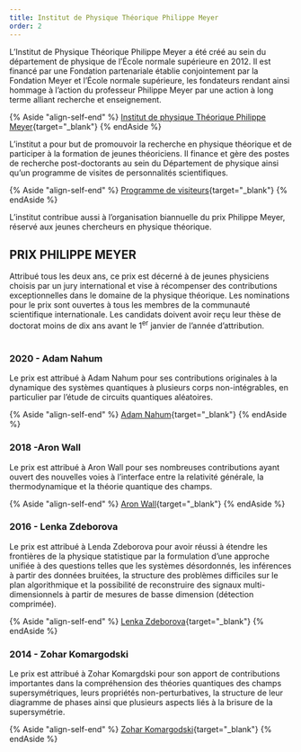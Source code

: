 ```yaml
---
title: Institut de Physique Théorique Philippe Meyer
order: 2
---
```


L’Institut de Physique Théorique Philippe Meyer a été créé au sein du département de physique de l’École normale supérieure en 2012. Il est financé par une Fondation partenariale établie conjointement par la Fondation Meyer et l’École normale supérieure, les fondateurs rendant ainsi hommage à l’action du professeur Philippe Meyer par une action à long terme alliant recherche et enseignement.

{% Aside "align-self-end" %}
  [Institut de physique Théorique Philippe Meyer](http://www.ipm.ens.fr/spip.php?rubrique3){target="_blank"}
{% endAside %}

L’institut a pour but de promouvoir la recherche en physique théorique et de participer à la formation de jeunes théoriciens. Il finance et gère des postes de recherche post-doctorants au sein du Département de physique ainsi qu’un programme de visites de personnalités scientifiques.

{% Aside "align-self-end" %}
  [Programme de visiteurs](http://www.ipm.ens.fr/spip.php?rubrique16&lang=fr){target="_blank"}
{% endAside %}

L’institut contribue aussi à l’organisation biannuelle du prix Philippe Meyer, réservé aux jeunes chercheurs en physique théorique.

## PRIX PHILIPPE MEYER

Attribué tous les deux ans, ce prix est décerné à de jeunes physiciens choisis par un jury international et vise à récompenser des contributions exceptionnelles dans le domaine de la physique théorique. Les nominations pour le prix sont ouvertes à tous les membres de la communauté scientifique internationale. Les candidats doivent avoir reçu leur thèse de doctorat moins de dix ans avant le 1<sup>er</sup> janvier de l’année d’attribution.<br><br>

### 2020 - <span>Adam Nahum</span>

Le prix est attribué à Adam Nahum pour ses contributions originales à la dynamique
des systèmes quantiques à plusieurs corps non-intégrables, en particulier par l’étude
de circuits quantiques aléatoires.

{% Aside "align-self-end" %}
  [Adam Nahum](http://www.ipm.ens.fr/spip.php?article178&amp;lang=fr&lang=fr){target="_blank"}
{% endAside %}


### 2018 -<span>Aron Wall</span>

Le prix est attribué à Aron Wall pour ses nombreuses contributions ayant ouvert des nouvelles voies à l’interface entre la relativité générale, la thermodynamique et la théorie quantique des champs.

{% Aside "align-self-end" %}
  [Aron Wall](http://www.ipm.ens.fr/spip.php?article123&lang=fr){target="_blank"}
{% endAside %}

### 2016 - <span>Lenka Zdeborova</span>

Le prix est attribué à Lenda Zdeborova pour avoir réussi à étendre les frontières de la physique statistique par la formulation d’une approche unifiée à des questions telles que les systèmes désordonnés, les inférences à partir des données bruitées, la structure des problèmes difficiles sur le plan algorithmique et la possibilité de reconstruire des signaux multi-dimensionnels à partir de mesures de basse dimension (détection comprimée).

{% Aside "align-self-end" %}
  [Lenka Zdeborova](http://www.ipm.ens.fr/spip.php?article69&lang=fr){target="_blank"}
{% endAside %}

### 2014 - <span>Zohar Komargodski</span>

Le prix est attribué à Zohar Komargdski pour son apport de contributions importantes dans la compréhension des théories quantiques des champs supersymétriques, leurs propriétés non-perturbatives, la structure de leur diagramme de phases ainsi que plusieurs aspects liés à la brisure de la supersymétrie.

{% Aside "align-self-end" %}
  [Zohar Komargodski](http://www.ipm.ens.fr/spip.php?article68&lang=fr){target="_blank"}
{% endAside %}
